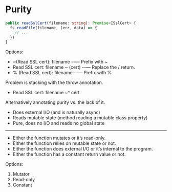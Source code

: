 # Purity

```typescript
public readSslCert(filename: string): Promise<ISslCert> {
  fs.readFile(filename, (err, data) => {
    // ...
  })
}
```

Options:

- ~(Read SSL cert): filename --— Prefix with ~
- Read SSL cert: filename ~ (cert)  --— Replace the / return.
- % (Read SSL cert): filename --— Prefix with %

Problem is stacking with the throw annotation.

- Read SSL cert: filename ~^ cert

Alternatively annotating purity vs. the lack of it.

- Does external I/O (and is naturally async)
- Reads mutable state (method reading a mutable class property)
- Pure, does no I/O and reads no global state

------

- Either the function mutates or it’s read-only.
- Either the function relies on mutable state or not.
- Either the function does external I/O or it’s internal to the program.
- Either the function has a constant return value or not.

Options:

1. Mutator
2. Read-only
3. Constant